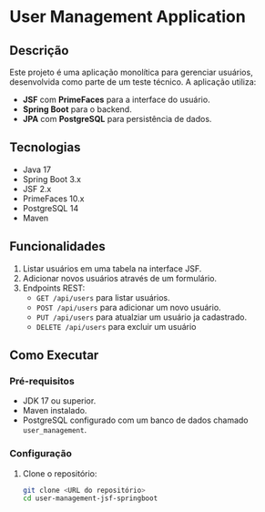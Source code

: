 # User Management Application

## Descrição
Este projeto é uma aplicação monolítica para gerenciar usuários, desenvolvida como parte de um teste técnico. A aplicação utiliza:
- **JSF** com **PrimeFaces** para a interface do usuário.
- **Spring Boot** para o backend.
- **JPA** com **PostgreSQL** para persistência de dados.

## Tecnologias
- Java 17
- Spring Boot 3.x
- JSF 2.x
- PrimeFaces 10.x
- PostgreSQL 14
- Maven

## Funcionalidades
1. Listar usuários em uma tabela na interface JSF.
2. Adicionar novos usuários através de um formulário.
3. Endpoints REST:
   - `GET /api/users` para listar usuários.
   - `POST /api/users` para adicionar um novo usuário.
   - `PUT /api/users` para atualziar um usuário ja cadastrado.
   - `DELETE /api/users` para excluir um usuário

## Como Executar

### Pré-requisitos
- JDK 17 ou superior.
- Maven instalado.
- PostgreSQL configurado com um banco de dados chamado `user_management`.

### Configuração
1. Clone o repositório:
   ```bash
   git clone <URL do repositório>
   cd user-management-jsf-springboot
